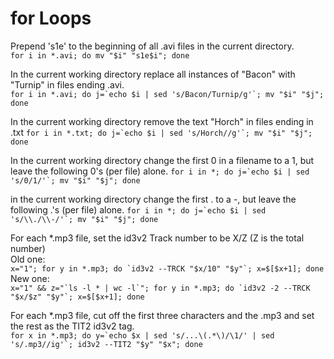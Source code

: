# for Loops
  
Prepend 's1e' to the beginning of all .avi files in the current directory.  
``for i in *.avi; do mv "$i" "s1e$i"; done``  
  
In the current working directory replace all instances of "Bacon" with "Turnip" in files ending .avi.  
``for i in *.avi; do j=`echo $i | sed 's/Bacon/Turnip/g'`; mv "$i" "$j"; done``  
  
In the current working directory remove the text "Horch" in files ending in .txt
``for i in *.txt; do j=`echo $i | sed 's/Horch//g'`; mv "$i" "$j"; done``  
  
In the current working directory change the first 0 in a filename to a 1, but leave the following 0's (per file) alone.
``for i in *; do j=`echo $i | sed 's/0/1/'`; mv "$i" "$j"; done``  
    
in the current working directory change the first . to a -, but leave the following .'s (per file) alone.
``for i in *; do j=`echo $i | sed 's/\\./\\-/'`; mv "$i" "$j"; done``  
   
For each *.mp3 file, set the id3v2 Track number to be X/Z (Z is the total number)   
Old one:    
``x="1"; for y in *.mp3; do `id3v2 --TRCK "$x/10" "$y"`; x=$[$x+1]; done``  
New one:    
``x="1" && z="`ls -l * | wc -l`"; for y in *.mp3; do `id3v2 -2 --TRCK "$x/$z" "$y"`; x=$[$x+1]; done``   
   
For each *.mp3 file, cut off the first three characters and the .mp3 and set the rest as the TIT2 id3v2 tag.  
``for x in *.mp3; do y=`echo $x | sed 's/...\(.*\)/\1/' | sed 's/.mp3//ig'`; id3v2 --TIT2 "$y" "$x"; done``  
